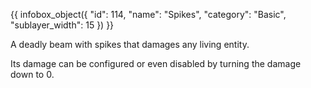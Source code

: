 {{ infobox_object({
	"id": 114,
	"name": "Spikes",
	"category": "Basic",
	"sublayer_width": 15
}) }}

A deadly beam with spikes that damages any living entity.

Its damage can be configured or even disabled by turning the damage down to 0.